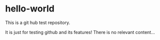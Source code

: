 # hello-world

This is a git hub test repository.

It is just for testing github and its features!
There is no relevant content...
